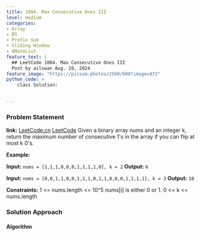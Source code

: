 ```yaml
---
title: 1004. Max Consecutive Ones III
level: medium
categories:
- Array
- BS
- Prefix Sum
- Sliding Window
- AMateList
feature_text: |
  ## LeetCode 1004. Max Consecutive Ones III
  Post by ailswan Aug. 19, 2024
feature_image: "https://picsum.photos/2560/600?image=872"
python_code: >
    class Solution:
   

---
```


### Problem Statement
**link:**
[LeetCode.cn](https://leetcode.cn/problems/max-consecutive-ones-iii/)
[LeetCode](https://leetcode.com/max-consecutive-ones-iii/)
Given a binary array nums and an integer k, return the maximum number of consecutive 1's in the array if you can flip at most k 0's.

**Example:**

**Input:** `nums = [1,1,1,0,0,0,1,1,1,1,0], k = 2`
**Output:** `6`

**Input:** `nums = [0,0,1,1,0,0,1,1,1,0,1,1,0,0,0,1,1,1,1], k = 3`
**Output:** `10`

**Constraints:**
1 <= nums.length <= 10^5
nums[i] is either 0 or 1.
0 <= k <= nums.length

### Solution Approach
 
#### Algorithm
 